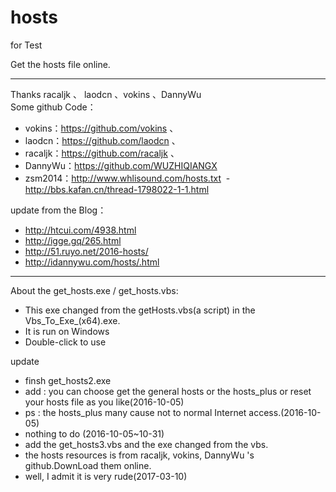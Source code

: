 # hosts
for Test

Get the hosts file online.
***
Thanks racaljk 、 laodcn 、vokins 、DannyWu <br>
Some github Code：
 - vokins：https://github.com/vokins 、
 - laodcn：https://github.com/laodcn 、
 - racaljk：https://github.com/racaljk 、
 - DannyWu：https://github.com/WUZHIQIANGX
 - zsm2014：http://www.whlisound.com/hosts.txt
  - http://bbs.kafan.cn/thread-1798022-1-1.html
 
update from the Blog：
 - http://htcui.com/4938.html
 - http://igge.gq/265.html
 - http://51.ruyo.net/2016-hosts/
 - http://idannywu.com/hosts/.html

***
About the get_hosts.exe / get_hosts.vbs:
 - This exe changed from the getHosts.vbs(a script) in the Vbs_To_Exe_(x64).exe.
 - It is run on Windows
 - Double-click to use


update
- finsh get_hosts2.exe
 - add : you can choose get the general hosts or the hosts_plus or reset your hosts file as you like(2016-10-05)
 - ps : the hosts_plus many cause not to normal Internet access.(2016-10-05)
 - nothing to do (2016-10-05~10-31)
- add the get_hosts3.vbs and the exe changed from the vbs.
 - the hosts resources is from racaljk, vokins, DannyWu 's github.DownLoad them online.
 - well, I admit it is very rude(2017-03-10)

